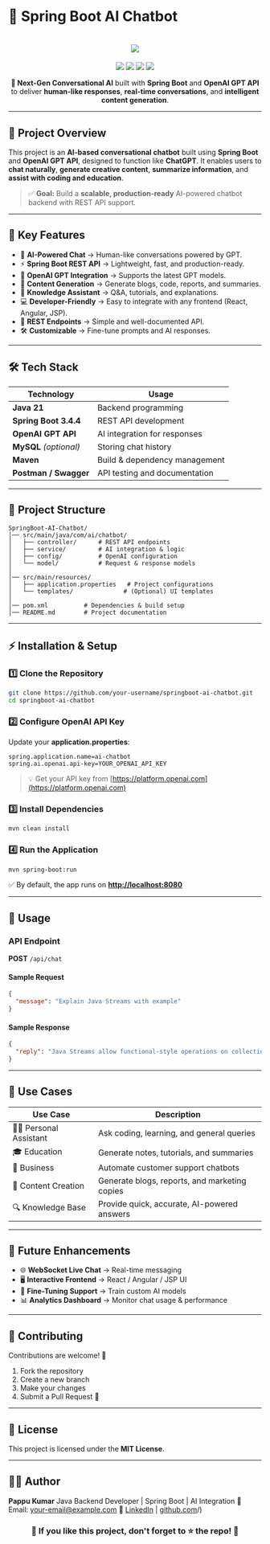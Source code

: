 # 🤖 Spring Boot AI Chatbot

<h1 align="center">
  <img src="https://readme-typing-svg.herokuapp.com?font=Roboto+Slab&size=35&color=00C9FF&center=true&vCenter=true&width=800&lines=🤖+Spring+Boot+AI+Chatbot;💬+ChatGPT-like+Conversational+AI;🚀+Built+with+Spring+Boot+%26+OpenAI" />
</h1>

<p align="center">
  <img src="https://img.shields.io/badge/Java-21-blue?style=for-the-badge&logo=java" />
  <img src="https://img.shields.io/badge/Spring_Boot-3.4.4-brightgreen?style=for-the-badge&logo=springboot" />
  <img src="https://img.shields.io/badge/OpenAI-GPT-orange?style=for-the-badge&logo=openai" />
  <img src="https://img.shields.io/badge/Backend-REST_API-yellow?style=for-the-badge" />
</p>

<p align="center">
  <b>🚀 Next-Gen Conversational AI</b> built with <b>Spring Boot</b> and <b>OpenAI GPT API</b>  
  to deliver <b>human-like responses</b>, <b>real-time conversations</b>, and <b>intelligent content generation</b>.
</p>

---

## 🧠 **Project Overview**

This project is an **AI-based conversational chatbot** built using **Spring Boot** and **OpenAI GPT API**, designed to function like **ChatGPT**.
It enables users to **chat naturally**, **generate creative content**, **summarize information**, and **assist with coding and education**.

> ✅ **Goal:** Build a **scalable, production-ready** AI-powered chatbot backend with REST API support.

---

## 🎯 **Key Features**

* 🤖 **AI-Powered Chat** → Human-like conversations powered by GPT.
* ⚡ **Spring Boot REST API** → Lightweight, fast, and production-ready.
* 🔗 **OpenAI GPT Integration** → Supports the latest GPT models.
* 📝 **Content Generation** → Generate blogs, code, reports, and summaries.
* 🧠 **Knowledge Assistant** → Q\&A, tutorials, and explanations.
* 💻 **Developer-Friendly** → Easy to integrate with any frontend (React, Angular, JSP).
* 📡 **REST Endpoints** → Simple and well-documented API.
* 🛠️ **Customizable** → Fine-tune prompts and AI responses.

---

## 🛠️ **Tech Stack**

| **Technology**         | **Usage**                     |
| ---------------------- | ----------------------------- |
| **Java 21**            | Backend programming           |
| **Spring Boot 3.4.4**  | REST API development          |
| **OpenAI GPT API**     | AI integration for responses  |
| **MySQL** *(optional)* | Storing chat history          |
| **Maven**              | Build & dependency management |
| **Postman / Swagger**  | API testing and documentation |

---

## 📂 **Project Structure**

```
SpringBoot-AI-Chatbot/
│── src/main/java/com/ai/chatbot/
│   ├── controller/      # REST API endpoints
│   ├── service/         # AI integration & logic
│   ├── config/          # OpenAI configuration
│   └── model/           # Request & response models
│
│── src/main/resources/
│   ├── application.properties   # Project configurations
│   └── templates/              # (Optional) UI templates
│
│── pom.xml          # Dependencies & build setup
│── README.md        # Project documentation
```

---

## ⚡ **Installation & Setup**

### **1️⃣ Clone the Repository**

```bash
git clone https://github.com/your-username/springboot-ai-chatbot.git
cd springboot-ai-chatbot
```

### **2️⃣ Configure OpenAI API Key**

Update your **application.properties**:

```properties
spring.application.name=ai-chatbot
spring.ai.openai.api-key=YOUR_OPENAI_API_KEY
```

> 💡 Get your API key from [https://platform.openai.com](https://platform.openai.com)

### **3️⃣ Install Dependencies**

```bash
mvn clean install
```

### **4️⃣ Run the Application**

```bash
mvn spring-boot:run
```

✅ By default, the app runs on **[http://localhost:8080](http://localhost:8080)**

---

## 🚀 **Usage**

### **API Endpoint**

**POST** `/api/chat`

#### **Sample Request**

```json
{
  "message": "Explain Java Streams with example"
}
```

#### **Sample Response**

```json
{
  "reply": "Java Streams allow functional-style operations on collections..."
}
```

---

## 📌 **Use Cases**

| **Use Case**             | **Description**                               |
| ------------------------ | --------------------------------------------- |
| 🧑‍💻 Personal Assistant | Ask coding, learning, and general queries     |
| 🎓 Education             | Generate notes, tutorials, and summaries      |
| 💼 Business              | Automate customer support chatbots            |
| 📰 Content Creation      | Generate blogs, reports, and marketing copies |
| 🔍 Knowledge Base        | Provide quick, accurate, AI-powered answers   |

---

## 🧩 **Future Enhancements**

* 🌐 **WebSocket Live Chat** → Real-time messaging
* 🖥️ **Interactive Frontend** → React / Angular / JSP UI
* 🧠 **Fine-Tuning Support** → Train custom AI models
* 📊 **Analytics Dashboard** → Monitor chat usage & performance

---

## 🤝 **Contributing**

Contributions are welcome! 🎉

1. Fork the repository
2. Create a new branch
3. Make your changes
4. Submit a Pull Request 🚀

---

## 📜 **License**

This project is licensed under the **MIT License**.

---

## 👨‍💻 **Author**

**Pappu Kumar**
Java Backend Developer | Spring Boot | AI Integration
📧 Email: [your-email@example.com](mailto:your-email@example.com)
🔗 [LinkedIn]([https://www.linkedin.com/in/pappukumar35/]/) | [github.com](https://github.com/pappukumar35)/)

<h3 align="center">🌟 If you like this project, don't forget to ⭐ the repo! 🌟</h3>

